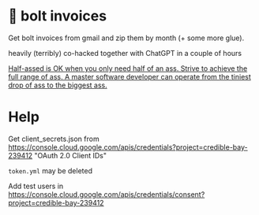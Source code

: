 # 🚖 bolt invoices
Get bolt invoices from gmail and zip them by month (+ some more glue).

heavily (terribly) co-hacked together with ChatGPT in a couple of hours

[Half-assed is OK when you only need half of an ass. Strive to achieve the full range of ass. A master software developer can operate from the tiniest drop of ass to the biggest ass.](https://www.youtube.com/watch?v=ZQnyApKysg4&list=PLzg3FkRs7fcRUx5GhdFJt75s-nxk7ofFX)

# Help
Get client_secrets.json from https://console.cloud.google.com/apis/credentials?project=credible-bay-239412 "OAuth 2.0 Client IDs"

`token.yml` may be deleted

Add test users in https://console.cloud.google.com/apis/credentials/consent?project=credible-bay-239412

